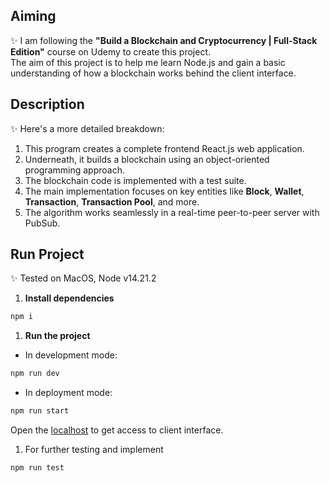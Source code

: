 ## Aiming
✨ I am following the **"Build a Blockchain and Cryptocurrency | Full-Stack Edition"** course on Udemy to create this project.  
The aim of this project is to help me learn Node.js and gain a basic understanding of how a blockchain works behind the client interface.

## Description
✨ Here's a more detailed breakdown:  
1. This program creates a complete frontend React.js web application.  
2. Underneath, it builds a blockchain using an object-oriented programming approach.  
3. The blockchain code is implemented with a test suite.  
4. The main implementation focuses on key entities like **Block**, **Wallet**, **Transaction**, **Transaction Pool**, and more.  
5. The algorithm works seamlessly in a real-time peer-to-peer server with PubSub.

## Run Project
✨ Tested on MacOS, Node v14.21.2  

1. **Install dependencies**  
```bash
npm i
```
1. **Run the project**  
- In development mode:
```bash
npm run dev
```

- In deployment mode:
```bash
npm run start
```

Open the [localhost](localhost:3000) to get access to client interface.

1. For further testing and implement
```bash
npm run test
```

